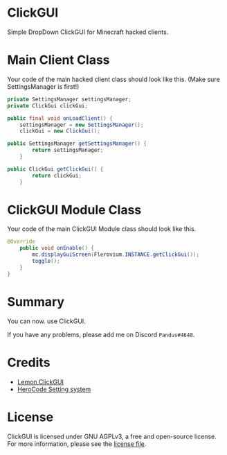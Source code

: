 # ClickGUI
Simple DropDown ClickGUI for Minecraft hacked clients.
# Main Client Class
Your code of the main hacked client class should look like this. (Make sure SettingsManager is first!)
```java
private SettingsManager settingsManager;
private ClickGui clickGui;

public final void onLoadClient() {
    settingsManager = new SettingsManager();
    clickGui = new ClickGui();

public SettingsManager getSettingsManager() {
        return settingsManager;
    }

public ClickGui getClickGui() {
        return clickGui;
    }
```
# ClickGUI Module Class
Your code of the main ClickGUI Module class should look like this.
```java
@Override
    public void onEnable() {
        mc.displayGuiScreen(Flerovium.INSTANCE.getClickGui());
        toggle();
    }
}
```
# Summary
You can now. use ClickGUI.

If you have any problems, please add me on Discord ``Pandus#4648``.
# Credits
- [Lemon ClickGUI](https://masterof13fps.com/forum/index.php?threads/lemon-clickgui-with-herocode-settings.5419)
- [HeroCode Setting system](https://www.mediafire.com/file/nb4jc813eax023b/HeroGUI_v2.zip/file)
# License
ClickGUI is licensed under GNU AGPLv3, a free and open-source license. For more information, please see the
[license file](https://github.com/Pandus1337/ClickGUI/blob/main/LICENSE).
